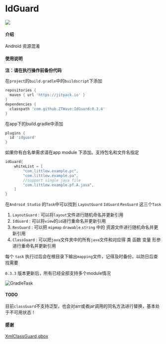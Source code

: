# IdGuard

[![](https://jitpack.io/v/ZTWave/IdGurad.svg)](https://jitpack.io/#ZTWave/IdGurad)

#### 介绍
Android 资源混淆

#### 使用说明

 **注：请在执行操作前备份代码** 

在`project`的`build.gradle`中的`buildscript`下添加

```groovy
repositories {  
  maven { url 'https://jitpack.io' }  
}  
dependencies {  
  classpath 'com.github.ZTWave:IdGuard:0.3.4'  
}
```

在app下的build.gradle中添加

```groovy
plugins {
  id 'idguard'
}
```

如果你有白名单需求请在app module 下添加。支持包名和文件名指定

```groovy
idGuard{
    whiteList = [
        "com.littlew.example.pc",
        "com.littlew.example.pa",
        //support single java file
        "com.littlew.example.pf.A.java",
    ]
}
```

在`Android Studio` 的`Task`中可以找到 `LayoutGuard` `IdGuard` `ResGuard` 这三个`Task `

1. `LayoutGuard` : 可以将`layout`文件进行随机命名并更新引用
2. `IdGuard` : 可以将`view`的`id`进行重命名并更新引用
3. `ResGuard` : 可以把 `mipmap` `drawable` `string` 中的 资源文件进行随机命名并更新引用
4. `ClassGuard` : 可以把`java`文件夹中的所有`java`文件和对应得 类 函数 变量 形参 进行重命名并更新引用

每个 `task` 执行过后会在根目录下输出`mapping`文件，记得及时备份，以防日后查找需要

`0.3.3` 版本更新后，所有已经全部支持多个module情况

![GradleTask](https://pic.imgdb.cn/item/64b62c311ddac507ccff507b.jpg)

#### TODO
目前`classGuard`不支持泛型，也会对arr或者jar调用的同名方法进行替换，基本处于不可用状态！

#### 感谢

[XmlClassGuard](https://github.com/liujingxing/XmlClassGuard),[qbox](https://github.com/paul-hammant/qdox)
